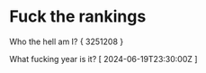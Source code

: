 # Fuck the rankings

Who the hell am I?
{ 3251208 }

What fucking year is it?
[ 2024-06-19T23:30:00Z ]

